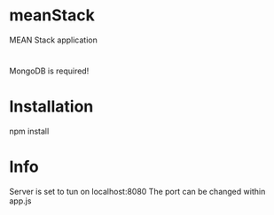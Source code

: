 # meanStack
MEAN Stack application
#
MongoDB is required!
# Installation
npm install

# Info
Server is set to tun on localhost:8080
The port can be changed within app.js
